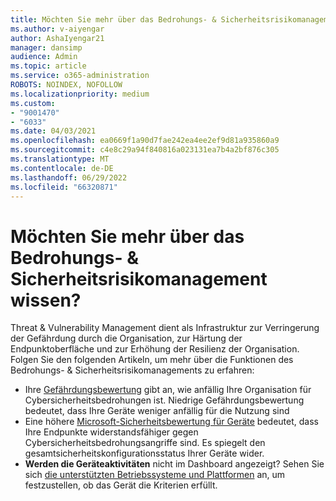 ```yaml
---
title: Möchten Sie mehr über das Bedrohungs- & Sicherheitsrisikomanagement wissen?
ms.author: v-aiyengar
author: AshaIyengar21
manager: dansimp
audience: Admin
ms.topic: article
ms.service: o365-administration
ROBOTS: NOINDEX, NOFOLLOW
ms.localizationpriority: medium
ms.custom:
- "9001470"
- "6033"
ms.date: 04/03/2021
ms.openlocfilehash: ea0669f1a90d7fae242ea4ee2ef9d81a935860a9
ms.sourcegitcommit: c4e8c29a94f840816a023131ea7b4a2bf876c305
ms.translationtype: MT
ms.contentlocale: de-DE
ms.lasthandoff: 06/29/2022
ms.locfileid: "66320871"
---
```

# <a name="need-to-know-more-on-threat--vulnerability-management"></a>Möchten Sie mehr über das Bedrohungs- & Sicherheitsrisikomanagement wissen?

Threat & Vulnerability Management dient als Infrastruktur zur Verringerung der Gefährdung durch die Organisation, zur Härtung der Endpunktoberfläche und zur Erhöhung der Resilienz der Organisation. Folgen Sie den folgenden Artikeln, um mehr über die Funktionen des Bedrohungs- & Sicherheitsrisikomanagements zu erfahren:

- Ihre [Gefährdungsbewertung](https://docs.microsoft.com/windows/security/threat-protection/microsoft-defender-atp/tvm-exposure-score) gibt an, wie anfällig Ihre Organisation für Cybersicherheitsbedrohungen ist. Niedrige Gefährdungsbewertung bedeutet, dass Ihre Geräte weniger anfällig für die Nutzung sind
- Eine höhere [Microsoft-Sicherheitsbewertung für Geräte](https://docs.microsoft.com/windows/security/threat-protection/microsoft-defender-atp/tvm-microsoft-secure-score-devices) bedeutet, dass Ihre Endpunkte widerstandsfähiger gegen Cybersicherheitsbedrohungsangriffe sind. Es spiegelt den gesamtsicherheitskonfigurationsstatus Ihrer Geräte wider.
- **Werden die Geräteaktivitäten** nicht im Dashboard angezeigt? Sehen Sie sich [die unterstützten Betriebssysteme und Plattformen](https://docs.microsoft.com/windows/security/threat-protection/microsoft-defender-atp/tvm-supported-os) an, um festzustellen, ob das Gerät die Kriterien erfüllt.
